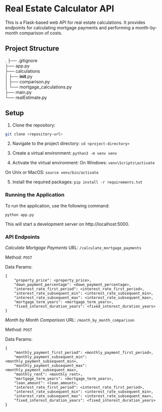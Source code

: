 # Real Estate Calculator API

This is a Flask-based web API for real estate calculations. It provides endpoints for calculating mortgage payments and performing a month-by-month comparison of costs.

## Project Structure

.
├── .gitignore  
├── app.py  
├── calculations  
│   ├── __init__.py  
│   ├── comparison.py  
│   └── mortgage_calculations.py  
├── main.py  
└── realEstimate.py  

## Setup

1. Clone the repository:

```sh
git clone <repository-url>
```
2. Navigate to the project directory:
```cd <project-directory>```

3. Create a virtual environment:
```python3 -m venv venv```

4. Activate the virtual environment:
On Windows:
```venv\Scripts\activate```

On Unix or MacOS:
```source venv/bin/activate```

5. Install the required packages:
```pip install -r requirements.txt```

### Running the Application
To run the application, use the following command:

```python app.py```

This will start a development server on http://localhost:5000.

### API Endpoints
*Calculate Mortgage Payments*
URL: `/calculate_mortgage_payments`

Method: `POST`

Data Params:
```
{
    "property_price": <property_price>,
    "down_payment_percentage": <down_payment_percentage>,
    "interest_rate_first_period": <interest_rate_first_period>,
    "interest_rate_subsequent_min": <interest_rate_subsequent_min>,
    "interest_rate_subsequent_max": <interest_rate_subsequent_max>,
    "mortgage_term_years": <mortgage_term_years>,
    "fixed_interest_duration_years": <fixed_interest_duration_years>
}
```

*Month by Month Comparison*
URL: `/month_by_month_comparison`

Method: `POST`

Data Params:
```
{
    "monthly_payment_first_period": <monthly_payment_first_period>,
    "monthly_payment_subsequent_min": <monthly_payment_subsequent_min>,
    "monthly_payment_subsequent_max": <monthly_payment_subsequent_max>,
    "monthly_rent": <monthly_rent>,
    "mortgage_term_years": <mortgage_term_years>,
    "loan_amount": <loan_amount>,
    "interest_rate_first_period": <interest_rate_first_period>,
    "interest_rate_subsequent_min": <interest_rate_subsequent_min>,
    "interest_rate_subsequent_max": <interest_rate_subsequent_max>,
    "fixed_interest_duration_years": <fixed_interest_duration_years>
}
```

